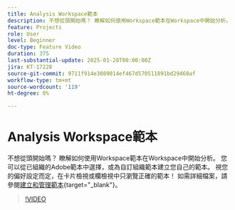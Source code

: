 ```yaml
---
title: Analysis Workspace範本
description: 不想從頭開始嗎？ 瞭解如何使用Workspace範本在Workspace中開始分析。 您可以從已組織的Adobe範本中選擇，或為自訂組織範本建立您自己的範本。 視您的偏好設定而定，在卡片檢視或欄檢視中只瀏覽正確的範本！
feature: Projects
role: User
level: Beginner
doc-type: Feature Video
duration: 375
last-substantial-update: 2025-01-28T00:00:00Z
jira: KT-17228
source-git-commit: 9711f914e3089014ef467d570511891bd29468af
workflow-type: tm+mt
source-wordcount: '119'
ht-degree: 0%

---
```



# Analysis Workspace範本

不想從頭開始嗎？ 瞭解如何使用Workspace範本在Workspace中開始分析。 您可以從已組織的Adobe範本中選擇，或為自訂組織範本建立您自己的範本。 視您的偏好設定而定，在卡片檢視或欄檢視中只瀏覽正確的範本！ 如需詳細檔案，請參閱[建立和管理範本](https://experienceleague.adobe.com/en/docs/analytics-platform/using/cja-workspace/templates/create-templates?lang=en){target="_blank"}。

>[!VIDEO](https://video.tv.adobe.com/v/3443169/?learn=on&enablevpops)
